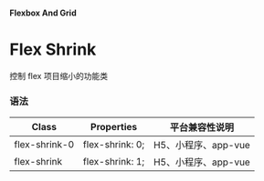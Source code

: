 #### <span class="text-lg text-gray-500 font-normal">Flexbox And Grid</span>

<div class="w-screen"></div>

# Flex Shrink
控制 flex 项目缩小的功能类


<CssPrefix />

### 语法
| Class | Properties | 平台兼容性说明
| --- | --- | ---
| <a-link status="success">flex-shrink-0</a-link> | <a-link>flex-shrink: 0;</a-link> | H5、小程序、app-vue
| <a-link status="success">flex-shrink</a-link> | <a-link>flex-shrink: 1;</a-link> | H5、小程序、app-vue